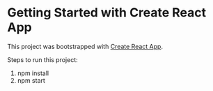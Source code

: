 # Getting Started with Create React App

This project was bootstrapped with [Create React App](https://github.com/facebook/create-react-app).


Steps to run this project:

1. npm install
2. npm start
